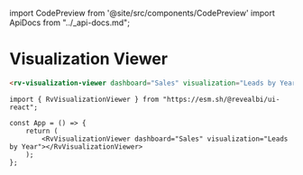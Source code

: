 import CodePreview from '@site/src/components/CodePreview'
import ApiDocs from "../_api-docs.md";

<style type="text/css">{`.container {max-width: unset}`}</style>

# Visualization Viewer

<CodePreview previewHeight="600" sourceOpen="true">

```html
<rv-visualization-viewer dashboard="Sales" visualization="Leads by Year"></rv-visualization-viewer>
```

```tsx
import { RvVisualizationViewer } from "https://esm.sh/@revealbi/ui-react";

const App = () => {
    return (
        <RvVisualizationViewer dashboard="Sales" visualization="Leads by Year"></RvVisualizationViewer>
    );
};
```

</CodePreview>

<ApiDocs path="visualization-viewer/visualization-viewer.component.ts" />